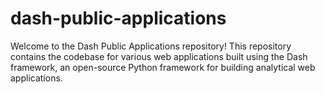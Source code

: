 # dash-public-applications
Welcome to the Dash Public Applications repository! This repository contains the codebase for various web applications built using the Dash framework, an open-source Python framework for building analytical web applications.
